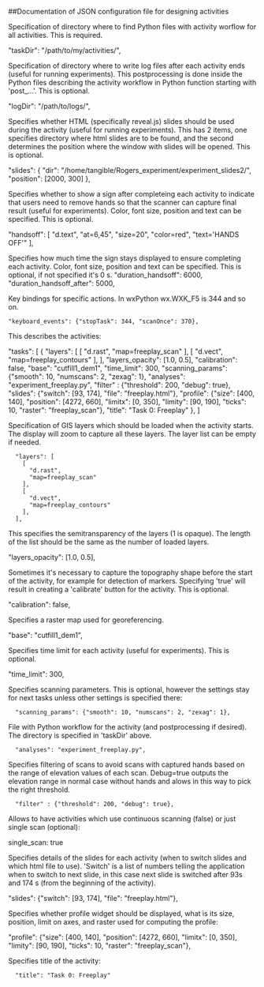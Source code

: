##Documentation of JSON configuration file for designing activities

Specification of directory where to find Python files with activity worflow for all activities. This is required.

   "taskDir": "/path/to/my/activities/",
   
Specification of directory where to write log files after each activity ends (useful for running experiments). This postprocessing is done inside the Python files describing the activity workflow in Python function starting with 'post_...'. This is optional.
   
  "logDir": "/path/to/logs/",
  
  
Specifies whether HTML (specifically reveal.js) slides should be used during the activity (useful for running experiments).
This has 2 items, one specifies directory where html slides are to be found, and the second determines the position where the window with slides will be opened. This is optional.

  "slides":
    {
        "dir": "/home/tangible/Rogers_experiment/experiment_slides2/",
        "position": [2000, 300]
    },
    
Specifies whether to show a sign after completeing each activity to indicate that users need to remove hands so that the scanner can capture final result (useful for experiments). Color, font size, position and text can be specified. This is optional.

  "handsoff": [
                "d.text", 
                "at=6,45",
                "size=20",
                "color=red",
                "text='HANDS OFF'"
        ],
        
Specifies how much time the sign stays displayed to ensure completing each activity. Color, font size, position and text can be specified. This is optional, if not specified it's 0 s.
  "duration_handsoff": 6000,
  "duration_handsoff_after": 5000,
  
Key bindings for specific actions. In wxPython wx.WXK_F5 is 344 and so on.
  
    "keyboard_events": {"stopTask": 344, "scanOnce": 370},
  
This describes the activities:

  "tasks": [
    {
      "layers": [
        [
          "d.rast", 
          "map=freeplay_scan"
        ],
        [
          "d.vect", 
          "map=freeplay_contours"
        ],
      ],
      "layers_opacity": [1.0, 0.5],
      "calibration": false,
      "base": "cutfill1_dem1",
      "time_limit": 300, 
      "scanning_params": {"smooth": 10, "numscans": 2, "zexag": 1},
      "analyses": "experiment_freeplay.py", 
      "filter" : {"threshold": 200, "debug": true},
      "slides": {"switch": [93, 174], "file": "freeplay.html"},
      "profile": {"size": [400, 140], "position": [4272, 660],
                  "limitx": [0, 350], "limity": [90, 190], "ticks": 10, "raster": "freeplay_scan"},
      "title": "Task 0: Freeplay"
    },
   ]
   
Specification of GIS layers which should be loaded when the activity starts. The display will zoom to capture all these layers. The layer list can be empty if needed.

      "layers": [
        [
          "d.rast", 
          "map=freeplay_scan"
        ],
        [
          "d.vect", 
          "map=freeplay_contours"
        ],
      ],
 
This specifies the semitransparency of the layers (1 is opaque). The length of the list should be the same as the number of loaded layers.

  "layers_opacity": [1.0, 0.5], 

Sometimes it's necessary to capture the topography shape before the start of the activity, for example for detection of markers. Specifying 'true' will result in creating a 'calibrate' button for the activity. This is optional.
 
  "calibration": false,

Specifies a raster map used for georeferencing.

  "base": "cutfill1_dem1",

Specifies time limit for each activity (useful for experiments). This is optional.

  "time_limit": 300,
  
Specifies scanning parameters. This is optional, however the settings stay for next tasks unless other settings is specified there:

      "scanning_params": {"smooth": 10, "numscans": 2, "zexag": 1},

File with Python workflow for the activity (and postprocessing if desired). The directory is specified in 'taskDir' above.

      "analyses": "experiment_freeplay.py", 

Specifies filtering of scans to avoid scans with captured hands based on the range of elevation values of each scan. Debug=true outputs the elevation range in normal case without hands and alows in this way to pick the right threshold.

      "filter" : {"threshold": 200, "debug": true},

Allows to have activities which use continuous scanning (false) or just single scan (optional):

single_scan: true


Specifies details of the slides for each activity (when to switch slides and which html file to use). 'Switch' is a list of numbers telling the application when to switch to next slide, in this case next slide is switched after 93s and 174 s (from the beginning of the activity). 


"slides": {"switch": [93, 174], "file": "freeplay.html"},

Specifies whether profile widget should be displayed, what is its size, position, limit on axes, and raster used for computing the profile:


"profile": {"size": [400, 140], "position": [4272, 660],
            "limitx": [0, 350], "limity": [90, 190], "ticks": 10, "raster": "freeplay_scan"},
              
Specifies title of the activity:

      "title": "Task 0: Freeplay"

